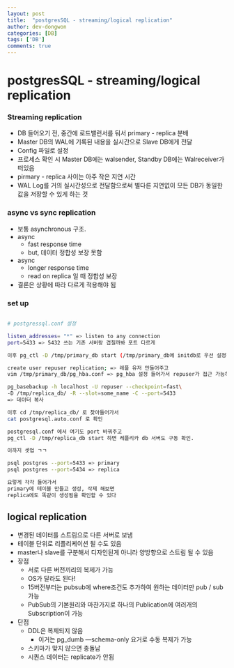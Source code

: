 ```yaml
---
layout: post
title:  "postgresSQL - streaming/logical replication"
author: dev-dongwon
categories: [DB]
tags: ['DB']
comments: true
---
```

# postgresSQL - streaming/logical replication

### Streaming replication

- DB 들어오기 전, 중간에 로드밸런서를 둬서 primary - replica 분배
- Master DB의 WAL에 기록된 내용을 실시간으로 Slave DB에게 전달
- Config 파일로 설정
- 프로세스 확인 시 Master DB에는 walsender, Standby DB에는 Walreceiver가 떠있음
- pirmary - replica 사이는 아주 작은 지연 시간
- WAL Log를 거의 실시간성으로 전달함으로써 별다른 지연없이 모든 DB가 동일한 값을 저장할 수 있게 하는 것

### async vs sync replication

- 보통 asynchronous 구조.
- async
    - fast response time
    - but, 데이터 정합성 보장 못함
- async
    - longer response time
    - read on replica 일 때 정합성 보장
- 결론은 상황에 따라 다르게 적용해야 됨

### set up

```bash

# postgressql.conf 설정

listen_addresses= "*" => listen to any connection
port=5433 => 5432 쓰는 기존 서버랑 겹칠까봐 포트 다르게

이후 pg_ctl -D /tmp/primary_db start (/tmp/primary_db에 initdb로 우선 설정해야 함)

create user repuser replication; => 레플 유저 만들어주고
vim /tmp/primary_db/pg_hba.conf => pg_hba 설정 들어가서 repuser가 접근 가능하게 주소 추가

pg_basebackup -h localhost -U repuser --checkpoint=fast\
-D /tmp/replica_db/ -R --slot=some_name -C --port=5433
=> 데이터 복사

이후 cd /tmp/replica_db/ 로 찾아들어가서
cat postgresql.auto.conf 로 확인

postgresql.conf 에서 여기도 port 바꿔주고
pg_ctl -D /tmp/replica_db start 하면 레플리카 db 서버도 구동 확인.

이까지 셋업 ㄱㄱ

psql postgres --port=5433 => primary
psql postgres --port=5434 => replica

요렇게 각각 들어가서
primary에 테이블 만들고 생성, 삭제 해보면
replica에도 똑같이 생성됨을 확인할 수 있다
```

## logical replication

- 변경된 데이터를 스트림으로 다른 서버로 보냄
- 테이블 단위로 리플리케이션 될 수도 있음
- master나 slave를 구분해서 디자인된게 아니라 양방향으로 스트림 될 수 있음
- 장점
    - 서로 다른 버전끼리의 복제가 가능
    - OS가 달라도 된다!
    - 15버전부터는 pubsub에 where조건도 추가하여 원하는 데이터만 pub / sub 가능
    - PubSub의 기본원리와 마찬가지로 하나의 Publication에 여러개의 Subscription이 가능
- 단점
    - DDL은 복제되지 않음
        - 이거는 pg_dumb —schema-only 요거로 수동 복제가 가능
    - 스키마가 맞지 않으면 충돌남
    - 시퀀스 데이터는 replicate가 안됨